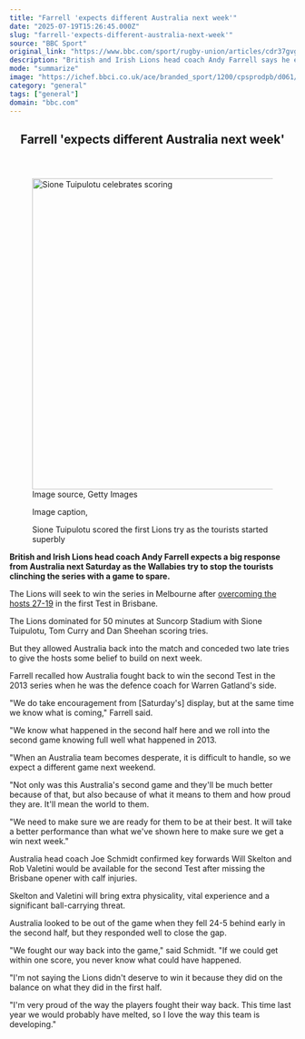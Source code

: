 ```yaml
---
title: "Farrell 'expects different Australia next week'"
date: "2025-07-19T15:26:45.000Z"
slug: "farrell-'expects-different-australia-next-week'"
source: "BBC Sport"
original_link: "https://www.bbc.com/sport/rugby-union/articles/cdr37gvg15no"
description: "British and Irish Lions head coach Andy Farrell says he expects a big response from Australia in the second Test as the hosts try to stop his side clinching the series."
mode: "summarize"
image: "https://ichef.bbci.co.uk/ace/branded_sport/1200/cpsprodpb/d061/live/a5ec3980-64b7-11f0-89ea-4d6f9851f623.jpg"
category: "general"
tags: ["general"]
domain: "bbc.com"
---
```

<div id="readability-page-1" class="page"><div><main id="main-content" data-testid="main-content"><article id="urn-bbc-ares--article-cdr37gvg15no"><header data-component="headline-block"><h2 id="main-heading" type="headline" tabindex="-1"><span role="text">Farrell 'expects different Australia next week' </span></h2></header><div data-component="image-block"><figure><p><span><picture><source srcset="https://ichef.bbci.co.uk/ace/standard/240/cpsprodpb/9072/live/2cc42120-64b3-11f0-9881-954771c01d18.jpg.webp 240w, https://ichef.bbci.co.uk/ace/standard/320/cpsprodpb/9072/live/2cc42120-64b3-11f0-9881-954771c01d18.jpg.webp 320w, https://ichef.bbci.co.uk/ace/standard/480/cpsprodpb/9072/live/2cc42120-64b3-11f0-9881-954771c01d18.jpg.webp 480w, https://ichef.bbci.co.uk/ace/standard/624/cpsprodpb/9072/live/2cc42120-64b3-11f0-9881-954771c01d18.jpg.webp 624w, https://ichef.bbci.co.uk/ace/standard/800/cpsprodpb/9072/live/2cc42120-64b3-11f0-9881-954771c01d18.jpg.webp 800w" type="image/webp"><img alt="Sione Tuipulotu celebrates scoring " src="https://ichef.bbci.co.uk/ace/standard/972/cpsprodpb/9072/live/2cc42120-64b3-11f0-9881-954771c01d18.jpg" srcset="https://ichef.bbci.co.uk/ace/standard/240/cpsprodpb/9072/live/2cc42120-64b3-11f0-9881-954771c01d18.jpg 240w, https://ichef.bbci.co.uk/ace/standard/320/cpsprodpb/9072/live/2cc42120-64b3-11f0-9881-954771c01d18.jpg 320w, https://ichef.bbci.co.uk/ace/standard/480/cpsprodpb/9072/live/2cc42120-64b3-11f0-9881-954771c01d18.jpg 480w, https://ichef.bbci.co.uk/ace/standard/624/cpsprodpb/9072/live/2cc42120-64b3-11f0-9881-954771c01d18.jpg 624w, https://ichef.bbci.co.uk/ace/standard/800/cpsprodpb/9072/live/2cc42120-64b3-11f0-9881-954771c01d18.jpg 800w" width="972" height="547"></picture></span><span role="text"><span>Image source, </span>Getty Images</span></p><figcaption><span>Image caption, </span><p>Sione Tuipulotu scored the first Lions try as the tourists started superbly</p></figcaption></figure></div><div data-component="text-block"><p><b>British and Irish Lions head coach Andy Farrell expects a big response from Australia next Saturday as the Wallabies try to stop the tourists clinching the series with a game to spare.</b></p><p>The Lions will seek to win the series in Melbourne after <a href="https://www.bbc.com/sport/rugby-union/articles/cq53xlj0py9o">overcoming the hosts 27-19</a> in the first Test in Brisbane.</p><p>The Lions dominated for 50 minutes at Suncorp Stadium with Sione Tuipulotu, Tom Curry and Dan Sheehan scoring tries.</p><p>But they allowed Australia back into the match and conceded two late tries to give the hosts some belief to build on next week.</p><p>Farrell recalled how Australia fought back to win the second Test in the 2013 series when he was the defence coach for Warren Gatland's side.</p><p>"We do take encouragement from [Saturday's] display, but at the same time we know what is coming," Farrell said.</p><p>"We know what happened in the second half here and we roll into the second game knowing full well what happened in 2013.</p><p>"When an Australia team becomes desperate, it is difficult to handle, so we expect a different game next weekend.</p><p>"Not only was this Australia's second game and they'll be much better because of that, but also because of what it means to them and how proud they are. It'll mean the world to them.</p><p>"We need to make sure we are ready for them to be at their best. It will take a better performance than what we've shown here to make sure we get a win next week."</p></div><div data-component="text-block"><p>Australia head coach Joe Schmidt confirmed key forwards Will Skelton and Rob Valetini would be available for the second Test after missing the Brisbane opener with calf injuries.</p><p>Skelton and Valetini will bring extra physicality, vital experience and a significant ball-carrying threat.</p><p>Australia looked to be out of the game when they fell 24-5 behind early in the second half, but they responded well to close the gap.</p><p>"We fought our way back into the game," said Schmidt. "If we could get within one score, you never know what could have happened.</p><p>"I'm not saying the Lions didn't deserve to win it because they did on the balance on what they did in the first half.</p><p>"I'm very proud of the way the players fought their way back. This time last year we would probably have melted, so I love the way this team is developing."</p></div></article></main></div></div>